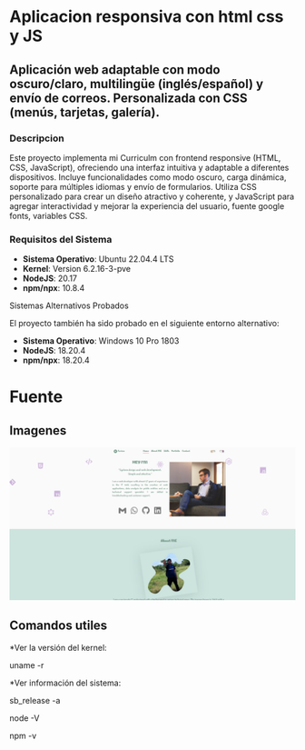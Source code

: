 #  Aplicacion responsiva con html css y JS
## Aplicación web adaptable con modo oscuro/claro, multilingüe (inglés/español) y envío de correos. Personalizada con CSS (menús, tarjetas, galería).

### Descripcion

Este proyecto implementa mi Curriculm con frontend responsive (HTML, CSS, JavaScript), ofreciendo una interfaz intuitiva y adaptable a diferentes dispositivos. Incluye funcionalidades como modo oscuro, carga dinámica, soporte para múltiples idiomas y envío de formularios. Utiliza CSS personalizado para crear un diseño atractivo y coherente, y JavaScript para agregar interactividad y mejorar la experiencia del usuario, fuente google fonts, variables CSS.



### Requisitos del Sistema

- **Sistema Operativo**: Ubuntu 22.04.4 LTS
- **Kernel**: Version 6.2.16-3-pve
- **NodeJS**:  20.17
- **npm/npx**: 10.8.4

Sistemas Alternativos Probados

El proyecto también ha sido probado en el siguiente entorno alternativo:

- **Sistema Operativo**: Windows 10 Pro 1803
- **NodeJS**:  18.20.4
- **npm/npx**: 18.20.4

# Fuente

 
## Imagenes
![crud](assets/img/page_cv_fmg.png)


## Comandos utiles
*Ver la versión del kernel:

uname -r

*Ver información del sistema:

sb_release -a

node -V

npm -v